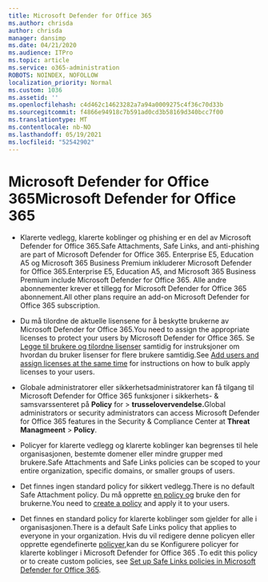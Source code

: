 ```yaml
---
title: Microsoft Defender for Office 365
ms.author: chrisda
author: chrisda
manager: dansimp
ms.date: 04/21/2020
ms.audience: ITPro
ms.topic: article
ms.service: o365-administration
ROBOTS: NOINDEX, NOFOLLOW
localization_priority: Normal
ms.custom: 1036
ms.assetid: ''
ms.openlocfilehash: c4d462c14623282a7a94a0009275c4f36c70d33b
ms.sourcegitcommit: f4866e94918c7b591ad0cd3b58169d340bcc7f00
ms.translationtype: MT
ms.contentlocale: nb-NO
ms.lasthandoff: 05/19/2021
ms.locfileid: "52542902"
---
```

# <a name="microsoft-defender-for-office-365"></a><span data-ttu-id="c1192-102">Microsoft Defender for Office 365</span><span class="sxs-lookup"><span data-stu-id="c1192-102">Microsoft Defender for Office 365</span></span>

- <span data-ttu-id="c1192-103">Klarerte vedlegg, klarerte koblinger og phishing er en del av Microsoft Defender for Office 365.</span><span class="sxs-lookup"><span data-stu-id="c1192-103">Safe Attachments, Safe Links, and anti-phishing are part of Microsoft Defender for Office 365.</span></span> <span data-ttu-id="c1192-104">Enterprise E5, Education A5 og Microsoft 365 Business Premium inkluderer Microsoft Defender for Office 365.</span><span class="sxs-lookup"><span data-stu-id="c1192-104">Enterprise E5, Education A5, and Microsoft 365 Business Premium include Microsoft Defender for Office 365.</span></span> <span data-ttu-id="c1192-105">Alle andre abonnementer krever et tillegg for Microsoft Defender for Office 365 abonnement.</span><span class="sxs-lookup"><span data-stu-id="c1192-105">All other plans require an add-on Microsoft Defender for Office 365 subscription.</span></span>

- <span data-ttu-id="c1192-106">Du må tilordne de aktuelle lisensene for å beskytte brukerne av Microsoft Defender for Office 365.</span><span class="sxs-lookup"><span data-stu-id="c1192-106">You need to assign the appropriate licenses to protect your users by Microsoft Defender for Office 365.</span></span> <span data-ttu-id="c1192-107">Se [Legge til brukere og tilordne lisenser](/microsoft-365/admin/add-users/add-users) samtidig for instruksjoner om hvordan du bruker lisenser for flere brukere samtidig.</span><span class="sxs-lookup"><span data-stu-id="c1192-107">See [Add users and assign licenses at the same time](/microsoft-365/admin/add-users/add-users) for instructions on how to bulk apply licenses to your users.</span></span>

- <span data-ttu-id="c1192-108">Globale administratorer eller sikkerhetsadministratorer kan få tilgang til Microsoft Defender for Office 365 funksjoner i sikkerhets- & samsvarssenteret på **Policy** for \> **trusselovervendelse.**</span><span class="sxs-lookup"><span data-stu-id="c1192-108">Global administrators or security administrators can access Microsoft Defender for Office 365 features in the Security & Compliance Center at **Threat Managmeent** \> **Policy**.</span></span>

- <span data-ttu-id="c1192-109">Policyer for klarerte vedlegg og klarerte koblinger kan begrenses til hele organisasjonen, bestemte domener eller mindre grupper med brukere.</span><span class="sxs-lookup"><span data-stu-id="c1192-109">Safe Attachments and Safe Links policies can be scoped to your entire organization, specific domains, or smaller groups of users.</span></span>

- <span data-ttu-id="c1192-110">Det finnes ingen standard policy for sikkert vedlegg.</span><span class="sxs-lookup"><span data-stu-id="c1192-110">There is no default  Safe Attachment policy.</span></span> <span data-ttu-id="c1192-111">Du må opprette [en policy og](/microsoft-365/security/office-365-security/set-up-atp-safe-attachments-policies) bruke den for brukerne.</span><span class="sxs-lookup"><span data-stu-id="c1192-111">You need to [create a policy](/microsoft-365/security/office-365-security/set-up-atp-safe-attachments-policies) and apply it to your users.</span></span>

- <span data-ttu-id="c1192-112">Det finnes en standard policy for klarerte koblinger som gjelder for alle i organisasjonen.</span><span class="sxs-lookup"><span data-stu-id="c1192-112">There is a default Safe Links policy that applies to everyone in your organization.</span></span> <span data-ttu-id="c1192-113">Hvis du vil redigere denne policyen eller opprette egendefinerte [policyer,](/microsoft-365/security/office-365-security/set-up-atp-safe-links-policies)kan du se Konfigurere policyer for klarerte koblinger i Microsoft Defender for Office 365 .</span><span class="sxs-lookup"><span data-stu-id="c1192-113">To edit this policy or to create custom policies, see [Set up Safe Links policies in Microsoft Defender for Office 365](/microsoft-365/security/office-365-security/set-up-atp-safe-links-policies).</span></span>
